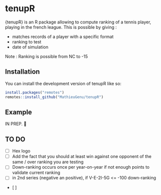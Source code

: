 
<!-- README.md is generated from README.Rmd. Please edit that file -->

# tenupR

<!-- badges: start -->
<!-- badges: end -->

{tenupR} is an R package allowing to compute ranking of a tennis player,
playing in the french league. This is possible by giving :

- matches records of a player with a specific format
- ranking to test
- date of simulation

Note : Ranking is possible from NC to -15

## Installation

You can install the development version of tenupR like so:

``` r
install.packages("remotes")
remotes::install_github("MathieuGenu/tenupR")
```

## Example

IN PREP. :construction:

## TO DO

- [ ] Hex logo
- [ ] Add the fact that you should at least win against one opponent of
  the same / over ranking you are testing
- [ ] Down-ranking occurs once per year-on-year if not enough points to
  validate current ranking
- [ ] in 2nd series (negative an positive), if V-E-2I-5G \<= -100
  down-ranking
- \[ \]
